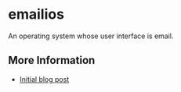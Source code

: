 # emailios
An operating system whose user interface is email.

## More Information
* [Initial blog post](https://jasongullickson.com/emailios.html)
